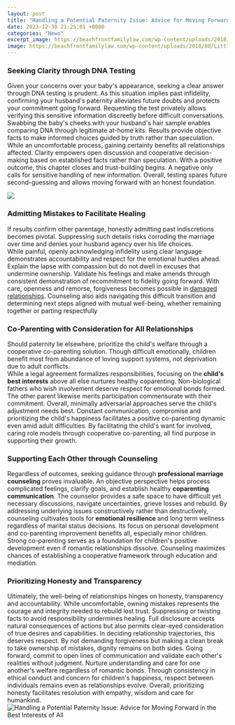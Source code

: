 ```yaml
---
layout: post
title: "Handling a Potential Paternity Issue: Advice for Moving Forward in the Best Interests of All"
date: 2023-12-30 21:25:01 +0000
categories: "News"
excerpt_image: https://beachfrontfamilylaw.com/wp-content/uploads/2018/08/Little-girl-looking-up-at-father-1024x682.jpg
image: https://beachfrontfamilylaw.com/wp-content/uploads/2018/08/Little-girl-looking-up-at-father-1024x682.jpg
---
```


### Seeking Clarity through DNA Testing
Given your concerns over your baby's appearance, seeking a clear answer through DNA testing is prudent. As this situation implies past infidelity, confirming your husband's paternity alleviates future doubts and protects your commitment going forward. 
Requesting the test privately allows verifying this sensitive information discreetly before difficult conversations. Swabbing the baby's cheeks with your husband's hair sample enables comparing DNA through legitimate at-home kits. Results provide objective facts to make informed choices guided by truth rather than speculation.  
While an uncomfortable process, gaining certainty benefits all relationships affected. Clarity empowers open discussion and cooperative decision-making based on established facts rather than speculation. With a positive outcome, this chapter closes and trust-building begins. A negative only calls for sensitive handling of new information. Overall, testing spares future second-guessing and allows moving forward with an honest foundation.

![](https://topekafamilylawattorney.com/wp-content/uploads/2011/07/iStock_000012894780Small.jpg)
### Admitting Mistakes to Facilitate Healing
If results confirm other parentage, honestly admitting past indiscretions becomes pivotal. Suppressing such details risks corroding the marriage over time and denies your husband agency over his life choices.  
While painful, openly acknowledging infidelity using clear language demonstrates accountability and respect for the emotional hurdles ahead. Explain the lapse with compassion but do not dwell in excuses that undermine ownership. Validate his feelings and make amends through consistent demonstration of recommitment to fidelity going forward. 
With care, openness and remorse, forgiveness becomes possible in [damaged relationships](https://store.fi.io.vn/chihuahua-weightlifting-funny-deadlift-men-fitness-gym-gifts-tank-top4886-t-shirt). Counseling also aids navigating this difficult transition and determining next steps aligned with mutual well-being, whether remaining together or parting respectfully
### Co-Parenting with Consideration for All Relationships 
Should paternity lie elsewhere, prioritize the child's welfare through a cooperative co-parenting solution. Though difficult emotionally, children benefit most from abundance of loving support systems, not deprivation due to adult conflicts.  
While a legal agreement formalizes responsibilities, focusing on the **child's best interests** above all else nurtures healthy coparenting. Non-biological fathers who wish involvement deserve respect for emotional bonds formed. The other parent likewise merits participation commensurate with their commitment. Overall, minimally adversarial approaches serve the child's adjustment needs best. 
Constant communication, compromise and prioritizing the child's happiness facilitates a positive co-parenting dynamic even amid adult difficulties. By facilitating the child's want for involved, caring role models through cooperative co-parenting, all find purpose in supporting their growth.
### Supporting Each Other through Counseling  
Regardless of outcomes, seeking guidance through **professional marriage counseling** proves invaluable. An objective perspective helps process complicated feelings, clarify goals, and establish healthy **coparenting communication**. 
The counselor provides a safe space to have difficult yet necessary discussions, navigate uncertainties, grieve losses and rebuild. By addressing underlying issues constructively rather than destructively, counseling cultivates tools for **emotional resilience** and long term wellness regardless of marital status decisions. 
Its focus on personal development and co-parenting improvement benefits all, especially minor children. Strong co-parenting serves as a foundation for children's positive development even if romantic relationships dissolve. Counseling maximizes chances of establishing a cooperative framework through education and mediation.
### Prioritizing Honesty and Transparency
Ultimately, the well-being of relationships hinges on honesty, transparency and accountability. While uncomfortable, owning mistakes represents the courage and integrity needed to rebuild lost trust. Suppressing or twisting facts to avoid responsibility undermines healing.
Full disclosure accepts natural consequences of actions but also permits clear-eyed consideration of true desires and capabilities. In deciding relationship trajectories, this deserves respect. By not demanding forgiveness but making a clean break to take ownership of mistakes, dignity remains on both sides.
Going forward, commit to open lines of communication and validate each other's realities without judgment. Nurture understanding and care for one another's welfare regardless of romantic bonds. Through consistency in ethical conduct and concern for children's happiness, respect between individuals remains even as relationships evolve. Overall, prioritizing honesty facilitates resolution with empathy, wisdom and care for humankind.
![Handling a Potential Paternity Issue: Advice for Moving Forward in the Best Interests of All](https://beachfrontfamilylaw.com/wp-content/uploads/2018/08/Little-girl-looking-up-at-father-1024x682.jpg)